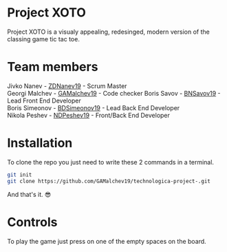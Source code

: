 # Project XOTO

Project XOTO is a visualy appealing, redesinged, modern version of the classing game tic tac toe.

# Team members

Jivko Nanev - [ZDNanev19](https://github.com/ZDNanev19) - Scrum Master  
Georgi Malchev - [GAMalchev19](https://github.com/GAMalchev19) - Code checker
Boris Savov - [BNSavov19](https://github.com/BNSavov19) - Lead Front End Developer  
Boris Simeonov - [BDSimeonov19](https://github.com/BDSimeonov19) - Lead Back End Developer  
Nikola Peshev - [NDPeshev19](https://github.com/NDPeshev19) - Front/Back End Developer

# Installation

To clone the repo you just need to write these 2 commands in a terminal.

```bash
git init
git clone https://github.com/GAMalchev19/technologica-project-.git
```

And that's it. 😎

# Controls

To play the game just press on one of the empty spaces on the board.
